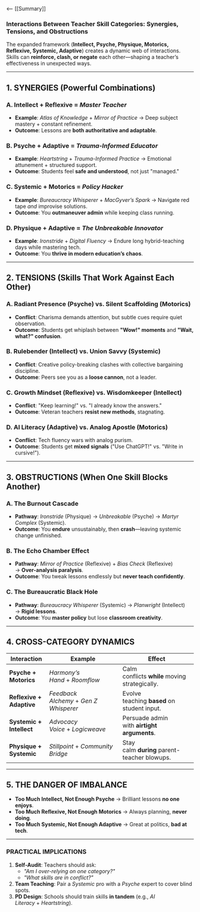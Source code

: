 <-- [[Summary]]
### **Interactions Between Teacher Skill Categories: Synergies, Tensions, and Obstructions**

The expanded framework (**Intellect, Psyche, Physique, Motorics, Reflexive, Systemic, Adaptive**) creates a dynamic web of interactions. Skills can **reinforce, clash, or negate** each other—shaping a teacher’s effectiveness in unexpected ways.

---

## **1. SYNERGIES (Powerful Combinations)**

### **A. Intellect + Reflexive = _Master Teacher_**

- **Example**: _Atlas of Knowledge_ + _Mirror of Practice_ → Deep subject mastery + constant refinement.
- **Outcome**: Lessons are **both authoritative and adaptable**.

### **B. Psyche + Adaptive = _Trauma-Informed Educator_**

- **Example**: _Heartstring_ + _Trauma-Informed Practice_ → Emotional attunement + structured support.
- **Outcome**: Students feel **safe and understood**, not just "managed."

### **C. Systemic + Motorics = _Policy Hacker_**

- **Example**: _Bureaucracy Whisperer_ + _MacGyver’s Spark_ → Navigate red tape _and_ improvise solutions.
- **Outcome**: You **outmaneuver admin** while keeping class running.

### **D. Physique + Adaptive = _The Unbreakable Innovator_**

- **Example**: _Ironstride_ + _Digital Fluency_ → Endure long hybrid-teaching days while mastering tech.
- **Outcome**: You **thrive in modern education’s chaos**.

---

## **2. TENSIONS (Skills That Work Against Each Other)**

### **A. Radiant Presence (Psyche) vs. Silent Scaffolding (Motorics)**

- **Conflict**: Charisma demands attention, but subtle cues require quiet observation.
- **Outcome**: Students get whiplash between **"Wow!" moments** and **"Wait, what?" confusion**.

### **B. Rulebender (Intellect) vs. Union Savvy (Systemic)**

- **Conflict**: Creative policy-breaking clashes with collective bargaining discipline.
- **Outcome**: Peers see you as a **loose cannon**, not a leader.

### **C. Growth Mindset (Reflexive) vs. Wisdomkeeper (Intellect)**

- **Conflict**: "Keep learning!" vs. "I already know the answers."
- **Outcome**: Veteran teachers **resist new methods**, stagnating.

### **D. AI Literacy (Adaptive) vs. Analog Apostle (Motorics)**

- **Conflict**: Tech fluency wars with analog purism.
- **Outcome**: Students get **mixed signals** ("Use ChatGPT!" vs. "Write in cursive!").

---

## **3. OBSTRUCTIONS (When One Skill Blocks Another)**

### **A. The Burnout Cascade**

- **Pathway**: _Ironstride_ (Physique) → _Unbreakable_ (Psyche) → _Martyr Complex_ (Systemic).
- **Outcome**: You **endure** unsustainably, then **crash**—leaving systemic change unfinished.

### **B. The Echo Chamber Effect**

- **Pathway**: _Mirror of Practice_ (Reflexive) + _Bias Check_ (Reflexive) → **Over-analysis paralysis**.
- **Outcome**: You tweak lessons endlessly but **never teach confidently**.

### **C. The Bureaucratic Black Hole**

- **Pathway**: _Bureaucracy Whisperer_ (Systemic) → _Planwright_ (Intellect) → **Rigid lessons**.
- **Outcome**: You **master policy** but lose **classroom creativity**.

---

## **4. CROSS-CATEGORY DYNAMICS**

|**Interaction**|**Example**|**Effect**|
|---|---|---|
|**Psyche + Motorics**|_Harmony’s Hand_ + _Roomflow_|Calm conflicts **while** moving strategically.|
|**Reflexive + Adaptive**|_Feedback Alchemy_ + _Gen Z Whisperer_|Evolve teaching **based** on student input.|
|**Systemic + Intellect**|_Advocacy Voice_ + _Logicweave_|Persuade admin with **airtight arguments**.|
|**Physique + Systemic**|_Stillpoint_ + _Community Bridge_|Stay calm **during** parent-teacher blowups.|

---

## **5. THE DANGER OF IMBALANCE**

- **Too Much Intellect, Not Enough Psyche** → Brilliant lessons **no one enjoys**.
- **Too Much Reflexive, Not Enough Motorics** → Always planning, **never doing**.
- **Too Much Systemic, Not Enough Adaptive** → Great at politics, **bad at tech**.

---

### **PRACTICAL IMPLICATIONS**

1. **Self-Audit**: Teachers should ask:
    - _"Am I over-relying on one category?"_
    - _"What skills are in conflict?"_
2. **Team Teaching**: Pair a _Systemic_ pro with a _Psyche_ expert to cover blind spots.
3. **PD Design**: Schools should train skills **in tandem** (e.g., _AI Literacy_ + _Heartstring_).